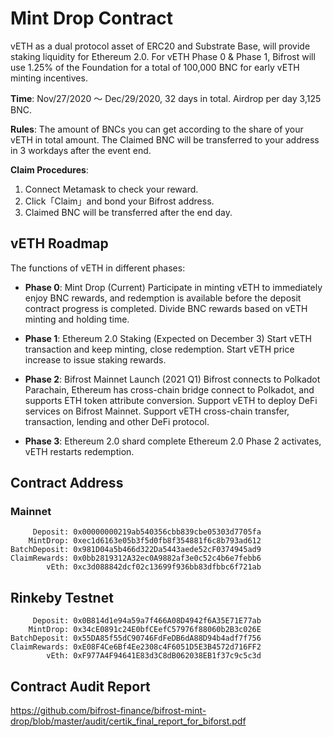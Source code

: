 # Mint Drop Contract

vETH as a dual protocol asset of ERC20 and Substrate Base, will provide staking liquidity for Ethereum 2.0. For vETH Phase 0 & Phase 1, Bifrost will use 1.25% of the Foundation for a total of 100,000 BNC for early vETH minting incentives.

**Time**: 
Nov/27/2020 ～ Dec/29/2020, 32 days in total. Airdrop per day 3,125 BNC.

**Rules**: 
The amount of BNCs you can get according to the share of your vETH in total amount. The Claimed BNC will be transferred to your address in 3 workdays after the event end.

**Claim Procedures**:
1. Connect Metamask to check your reward.
2. Click「Claim」and bond your Bifrost address.
3. Claimed BNC will be transferred after the end day.

## vETH Roadmap
The functions of vETH in different phases:

- **Phase 0**: 
Mint Drop (Current)
Participate in minting vETH to immediately enjoy BNC rewards, and redemption is available before the deposit contract progress is completed.
Divide BNC rewards based on vETH minting and holding time.

- **Phase 1**: 
Ethereum 2.0 Staking (Expected on December 3)
Start vETH transaction and keep minting, close redemption.
Start vETH price increase to issue staking rewards.

- **Phase 2**: 
Bifrost Mainnet Launch (2021 Q1)
Bifrost connects to Polkadot Parachain, Ethereum has cross-chain bridge connect to Polkadot, and supports ETH token attribute conversion.
Support vETH to deploy DeFi services on Bifrost Mainnet.
Support vETH cross-chain transfer, transaction, lending and other DeFi protocol.

- **Phase 3**:
Ethereum 2.0 shard complete
Ethereum 2.0 Phase 2 activates, vETH restarts redemption.

## Contract Address
### Mainnet 
```
     Deposit: 0x00000000219ab540356cbb839cbe05303d7705fa
    MintDrop: 0xec1d6163e05b3f5d0fb8f354881f6c8b793ad612
BatchDeposit: 0x981D04a5b466d322Da5443aede52cF0374945ad9
ClaimRewards: 0x0bb2819312A32ec0A9882af3e0c52c4b6e7febb6
        vEth: 0xc3d088842dcf02c13699f936bb83dfbbc6f721ab
```

## Rinkeby Testnet
```
     Deposit: 0x0B814d1e94a59a7f466A08D4942f6A35E71E77ab
    MintDrop: 0x34cE0891c24E0bfCEefC57976f88060b2B3c026E
BatchDeposit: 0x55DA85f55dC90746FdFeDB6dA88D94b4adf7f756
ClaimRewards: 0xE08F4Ce6Bf4Ee2308c4F6051D5E3B4572d716FF2
        vEth: 0xF977A4F94641E83d3C8dB062038EB1f37c9c5c3d
```

## Contract Audit Report
https://github.com/bifrost-finance/bifrost-mint-drop/blob/master/audit/certik_final_report_for_biforst.pdf